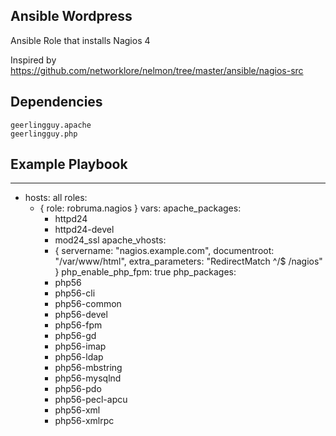Ansible Wordpress
--------

Ansible Role that installs Nagios 4

Inspired by https://github.com/networklore/nelmon/tree/master/ansible/nagios-src

## Dependencies

    geerlingguy.apache 
    geerlingguy.php 

## Example Playbook

  ---
  - hosts: all
    roles:
      - { role: robruma.nagios }
    vars:
      apache_packages:
        - httpd24
        - httpd24-devel
        - mod24_ssl
      apache_vhosts:
        - { servername: "nagios.example.com", documentroot: "/var/www/html", extra_parameters: "RedirectMatch ^/$ /nagios" }
      php_enable_php_fpm: true
      php_packages:
        - php56
        - php56-cli
        - php56-common
        - php56-devel
        - php56-fpm
        - php56-gd
        - php56-imap
        - php56-ldap
        - php56-mbstring
        - php56-mysqlnd
        - php56-pdo
        - php56-pecl-apcu
        - php56-xml
        - php56-xmlrpc
